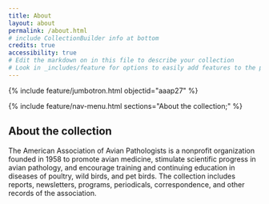 ```yaml
---
title: About
layout: about
permalink: /about.html
# include CollectionBuilder info at bottom
credits: true
accessibility: true
# Edit the markdown on in this file to describe your collection
# Look in _includes/feature for options to easily add features to the page
---
```


{% include feature/jumbotron.html objectid="aaap27" %} 

{% include feature/nav-menu.html sections="About the collection;" %}

## About the collection

The American Association of Avian Pathologists is a nonprofit organization founded in 1958 to promote avian medicine, stimulate scientific progress in avian pathology, and encourage training and continuing education in diseases of poultry, wild birds, and pet birds. The collection includes reports, newsletters, programs, periodicals, correspondence, and other records of the association.